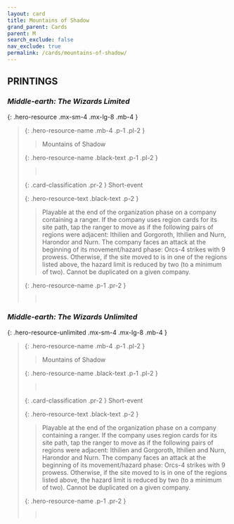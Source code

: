 ```yaml
---
layout: card
title: Mountains of Shadow
grand_parent: Cards
parent: M
search_exclude: false
nav_exclude: true
permalink: /cards/mountains-of-shadow/
---
```


## PRINTINGS


### _Middle-earth: The Wizards Limited_

{: .hero-resource .mx-sm-4 .mx-lg-8 .mb-4 }
> {: .hero-resource-name .mb-4 .p-1 .pl-2 }
> > <div class="card-mp"></div>
> > <div class="card-name">Mountains of Shadow</div>
>
> {: .hero-resource-name .black-text .p-1 .pl-2 }
> > &nbsp;
>
> {: .card-classification .pr-2 }
> Short-event
>
> {: .hero-resource-text .black-text .p-2 }
> > Playable at the end of the organization phase on a company containing a ranger. If the company uses region cards for its site path, tap the ranger to move as if the following pairs of regions were adjacent: Ithilien and Gorgoroth, Ithilien and Nurn, Harondor and Nurn. The company faces an attack at the beginning of its movement/hazard phase: Orcs-4 strikes with 9 prowess. Otherwise, if the site moved to is in one of the regions listed above, the hazard limit is reduced by two (to a minimum of two). Cannot be duplicated on a given company. 
> 
> {: .hero-resource-name .p-1 .pr-2 }
> > <div class="card-shield"></div>
> > <div class="card-corruption">&nbsp;</div>

### _Middle-earth: The Wizards Unlimited_

{: .hero-resource-unlimited .mx-sm-4 .mx-lg-8 .mb-4 }
> {: .hero-resource-name .mb-4 .p-1 .pl-2 }
> > <div class="card-mp"></div>
> > <div class="card-name">Mountains of Shadow</div>
>
> {: .hero-resource-name .black-text .p-1 .pl-2 }
> > &nbsp;
>
> {: .card-classification .pr-2 }
> Short-event
>
> {: .hero-resource-text .black-text .p-2 }
> > Playable at the end of the organization phase on a company containing a ranger. If the company uses region cards for its site path, tap the ranger to move as if the following pairs of regions were adjacent: Ithilien and Gorgoroth, Ithilien and Nurn, Harondor and Nurn. The company faces an attack at the beginning of its movement/hazard phase: Orcs-4 strikes with 9 prowess. Otherwise, if the site moved to is in one of the regions listed above, the hazard limit is reduced by two (to a minimum of two). Cannot be duplicated on a given company. 
> 
> {: .hero-resource-name .p-1 .pr-2 }
> > <div class="card-shield"></div>
> > <div class="card-corruption">&nbsp;</div>
